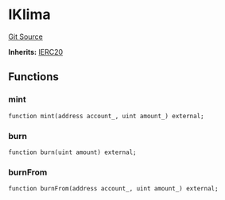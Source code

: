 # IKlima
[Git Source](https://github.com/KlimaDAO/klimadao-solidity/blob/b98fc1e8b7dcf2a7b80bbaba384c8c84431739fc/src/protocol/interfaces/IKLIMA.sol)

**Inherits:**
[IERC20](/src/protocol/staking/regular/KlimaStakingDistributor_v4.sol/interface.IERC20.md)


## Functions
### mint


```solidity
function mint(address account_, uint amount_) external;
```

### burn


```solidity
function burn(uint amount) external;
```

### burnFrom


```solidity
function burnFrom(address account_, uint amount_) external;
```

